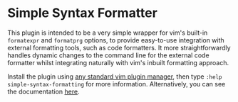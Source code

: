 # Simple Syntax Formatter

This plugin is intended to be a very simple wrapper for vim's built-in
`formatexpr` and `formatprg` options, to provide easy-to-use integration with
external formatting tools, such as code formatters. It more straightforwardly
handles dynamic changes to the command line for the external code formatter
whilst integrating naturally with vim's inbuilt formatting approach.

Install the plugin using [any standard vim plugin
manager](https://vi.stackexchange.com/q/388/91), then type `:help
simple-syntax-formatting` for more information. Alternatively, you can see the
documentation
[here](https://github.com/andrewferrier/vim-simple-syntax-formatting/blob/master/doc/simple-syntax-formatting.txt).
